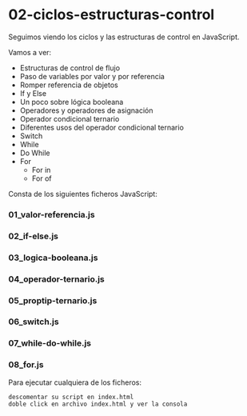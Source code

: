# 02-ciclos-estructuras-control

Seguimos viendo los ciclos y las estructuras de control en JavaScript.

Vamos a ver:

- Estructuras de control de flujo
- Paso de variables por valor y por referencia
- Romper referencia de objetos
- If y Else
- Un poco sobre lógica booleana
- Operadores y operadores de asignación
- Operador condicional ternario
- Diferentes usos del operador condicional ternario
- Switch
- While
- Do While
- For
  - For in
  - For of

Consta de los siguientes ficheros JavaScript:

### 01_valor-referencia.js

### 02_if-else.js

### 03_logica-booleana.js

### 04_operador-ternario.js

### 05_proptip-ternario.js

### 06_switch.js

### 07_while-do-while.js

### 08_for.js

Para ejecutar cualquiera de los ficheros:

```
descomentar su script en index.html
doble click en archivo index.html y ver la consola
```
